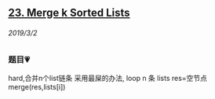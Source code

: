 ## [23. Merge k Sorted Lists](https://leetcode.com/problems/merge-k-sorted-lists/)

###### 2019/3/2


### 题目💗
hard,合并n个list链条
采用最屎的办法,
loop n 条 lists
res=空节点
merge(res,lists[i])